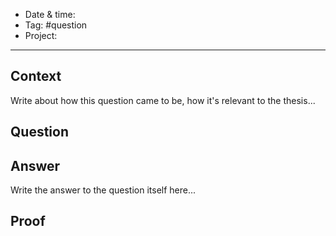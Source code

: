 
- Date & time: 
- Tag: #question
- Project:

---

## Context

Write about how this question came to be, how it's relevant to the thesis...

## Question

## Answer

Write the answer to the question itself here...

## Proof